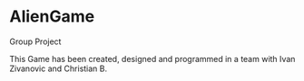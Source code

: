 # AlienGame
Group Project

This Game has been created, designed and programmed in a team with Ivan Zivanovic and Christian B.

